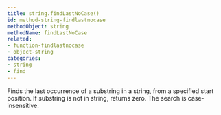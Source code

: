 ```yaml
---
title: string.findLastNoCase()
id: method-string-findlastnocase
methodObject: string
methodName: findLastNoCase
related:
- function-findlastnocase
- object-string
categories:
- string
- find
---
```


Finds the last occurrence of a substring in a string, from a
        specified start position. If substring is not in string,
        returns zero. The search is case-insensitive.